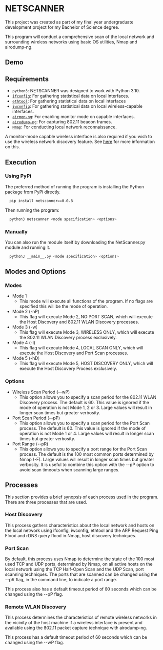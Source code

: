 
# NETSCANNER

This project was created as part of my final year undergraduate development project for my Bachelor of Science degree. 

This program will conduct a comprehensive scan of the local network and surrounding wireless networks using basic OS utilities, Nmap and airodump-ng.

## Demo



## Requirements

* `python3`: NETSCANNER was designed to work with Python 3.10.
* [`ifconfig`](https://linux.die.net/man/8/ifconfig): For gathering statistical data on local interfaces.
* [`ethtool`](https://linux.die.net/man/8/ethtool): For gathering statistical data on local interfaces
* [`iwconfig`](https://linux.die.net/man/8/iwconfig): For gathering statistical data on local wireless-capable interfaces.
* [`airmon-ng`](https://www.aircrack-ng.org/doku.php?id=airmon-ng): For enabling monitor mode on capable interfaces.
* [`airodump-ng`](https://www.aircrack-ng.org/doku.php?id=airodump-ng): For capturing 802.11 beacon frames.
* [`Nmap`](https://nmap.org/): For conducting local network reconnaissance.

A monitor-mode capable wireless interface is also required if you wish to use the wireless network discovery feature. See [here](http://www.aircrack-ng.org/doku.php?id=compatible_cards) for more information on this.
## Execution

### Using PyPi
The preferred method of running the program is installing the Python package from PyPi directly.

```bash
  pip install netscanner==0.0.8
```

Then running the program:

```bash
  python3 netscanner <mode specification> <options>
```

### Manually
You can also run the module itself by downloading the NetScanner.py module and running it.

```bash
  python3 __main__.py <mode specification> <options>
```

## Modes and Options

### Modes 
* Mode 1 
    * This mode will execute all functions of the program. If no flags are specified this will be the mode of operation.
* Mode 2 (-nP)
    * This flag will execute Mode 2, NO PORT SCAN, which will execute the Host Discovery and 802.11 WLAN Discovery processes.
* Mode 3 (-w)
    * This flag will execute Mode 3, WIRELESS ONLY, which will execute the 802.11 WLAN Discovery process exclusively.
* Mode 4 (-l)
    * This flag will execute Mode 4, LOCAL SCAN ONLY, which will execute the Host Discovery and Port Scan processes.
* Mode 5 (-hD)
    * This flag will execute Mode 5, HOST DISCOVERY ONLY, which will execute the Host Discovery Process exclusively.

### Options
* Wireless Scan Period (--wP)
    * This option allows you to specify a scan period for the 802.11 WLAN Discovery process. The default is 60. This value is ignored if the mode of operation is not Mode 1, 2 or 3. Large values will result in longer scan times but greater verbosity.
* Port Scan Period (--pP)
    * This option allows you to specify a scan period for the Port Scan process. The default is 60. This value is ignored if the mode of operation is not Mode 1 or 4. Large values will result in longer scan times but greater verbosity. 
* Port Range (--pR)
    * This option allows you to specify a port range for the Port Scan process. The default is the 100 most common ports determined by Nmap (-F). Large values will result in longer scan times but greater verbosity. It is useful to combine this option with the --pP option to avoid scan timeouts when scanning large ranges. 
## Processes

This section provides a brief synopsis of each process used in the program. There are three processes that are used.

### Host Discovery
This process gathers characteristics about the local network and hosts on the local network using ifconfig, iwconfig, ethtool and the ARP Request Ping Flood and rDNS query flood in Nmap, host discovery techniques.

### Port Scan
By default, this process uses Nmap to determine the state of the 100 most used TCP and UDP ports, determined by Nmap, on all active hosts on the local network using the TCP Half-Open Scan and the UDP Scan, port scanning techniques. The ports that are scanned can be changed using the --pR flag, in the command line, to indicate a port range.

This process also has a default timeout period of 60 seconds which can be changed using the --pP flag.

### Remote WLAN Discovery
This process determines the characteristics of remote wireless networks in the vicinity of the host machine if a wireless interface is present and available using the 802.11 packet capture technique with airodump-ng.

This process has a default timeout period of 60 seconds which can be changed using the --wP flag.
